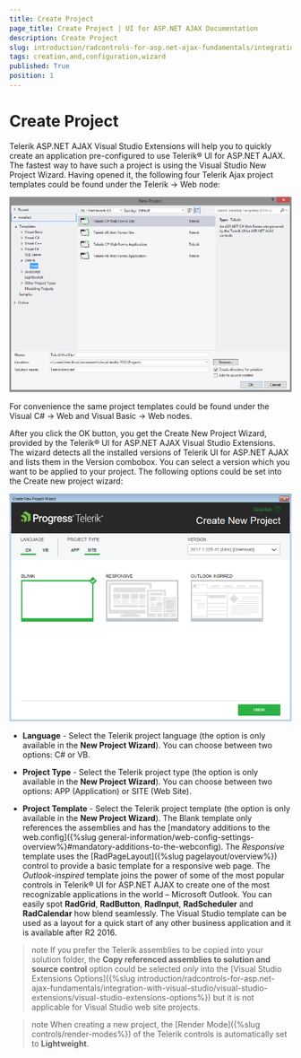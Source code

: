 ```yaml
---
title: Create Project
page_title: Create Project | UI for ASP.NET AJAX Documentation
description: Create Project
slug: introduction/radcontrols-for-asp.net-ajax-fundamentals/integration-with-visual-studio/visual-studio-extensions/creation-and-configuration-wizard
tags: creation,and,configuration,wizard
published: True
position: 1
---
```


# Create Project




Telerik ASP.NET AJAX Visual Studio Extensions will help you to quickly create an application pre-configured to use Telerik® UI for ASP.NET AJAX. The fastest way to have such a project is using the Visual Studio New Project Wizard. Having opened it, the following four Telerik Ajax project templates could be found under the Telerik -> Web node:

![introduction-vsx newproject 1](images/introduction-vsx_vs_newproject1.png)

For convenience the same project templates could be found under the Visual C# -> Web and Visual Basic -> Web nodes.

After you click the OK button, you get the Create New Project Wizard, provided by the Telerik® UI for ASP.NET AJAX Visual Studio Extensions. The wizard detects all the installed versions of Telerik UI for ASP.NET AJAX and lists them in the Version combobox. You can select a version which you want to be applied to your project. The following options could be set into the Create new project wizard:

![introduction-vsx newproject 1](images/introduction-vsx_newproject1.png)

* **Language** - Select the Telerik project language (the option is only available in the **New Project Wizard**). You can choose between two options: C# or VB. 

* **Project Type** - Select the Telerik project type (the option is only available in the **New Project Wizard**). You can choose between two options: APP (Application) or SITE (Web Site).

* **Project Template** - Select the Telerik project template (the option is only available in the **New Project Wizard**). The Blank template only references the assemblies and has the [mandatory additions to the web.config]({%slug general-information/web-config-settings-overview%}#mandatory-additions-to-the-webconfig). The *Responsive* template uses the [RadPageLayout]({%slug pagelayout/overview%}) control to provide a basic template for a responsive web page. The *Outlook-inspired* template joins the power of some of the most popular controls in Telerik® UI for ASP.NET AJAX to create one of the most recognizable applications in the world – Microsoft Outlook. You can easily spot **RadGrid**, **RadButton**, **RadInput**, **RadScheduler** and **RadCalendar** how blend seamlessly. The Visual Studio template can be used as a layout for a quick start of any other business application and it is available after R2 2016.

>note If you prefer the Telerik assemblies to be copied into your solution folder, the **Copy referenced assemblies to solution and source control** option could be selected *only* into the [Visual Studio Extensions Options]({%slug introduction/radcontrols-for-asp.net-ajax-fundamentals/integration-with-visual-studio/visual-studio-extensions/visual-studio-extensions-options%}) but it is not applicable for Visual Studio web site projects.

>note When creating a new project, the [Render Mode]({%slug controls/render-modes%}) of the Telerik controls is automatically set to **Lightweight**.
